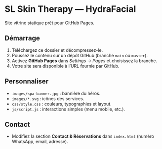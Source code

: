 # SL Skin Therapy — HydraFacial
Site vitrine statique prêt pour GitHub Pages.

## Démarrage
1. Téléchargez ce dossier et décompressez-le.
2. Poussez le contenu sur un dépôt GitHub (branche `main` ou `master`).
3. Activez **GitHub Pages** dans *Settings → Pages* et choisissez la branche.
4. Votre site sera disponible à l’URL fournie par GitHub.

## Personnaliser
- `images/spa-banner.jpg` : bannière du héros.
- `images/*.svg` : icônes des services.
- `css/style.css` : couleurs, typographies et layout.
- `js/script.js` : interactions simples (menu mobile, etc.).

## Contact
- Modifiez la section **Contact & Réservations** dans `index.html` (numéro WhatsApp, email, adresse).
